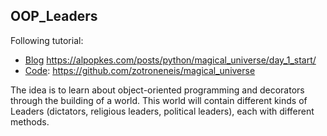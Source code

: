 ## OOP_Leaders

Following tutorial:
- <u>Blog</u> https://alpopkes.com/posts/python/magical_universe/day_1_start/ 
- <u>Code</u>: https://github.com/zotroneneis/magical_universe

The idea is to learn about object-oriented programming and decorators through the building of a world. This world will contain different kinds of Leaders (dictators, religious leaders, political leaders), each with different methods. 